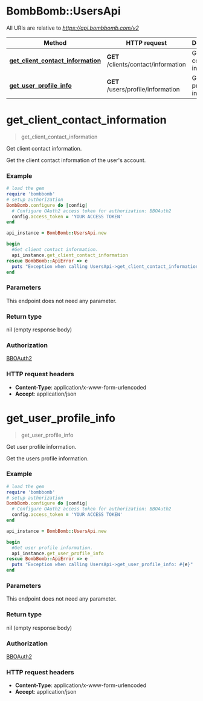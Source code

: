 # BombBomb::UsersApi

All URIs are relative to *https://api.bombbomb.com/v2*

Method | HTTP request | Description
------------- | ------------- | -------------
[**get_client_contact_information**](UsersApi.md#get_client_contact_information) | **GET** /clients/contact/information | Get client contact information.
[**get_user_profile_info**](UsersApi.md#get_user_profile_info) | **GET** /users/profile/information | Get user profile information.


# **get_client_contact_information**
> get_client_contact_information

Get client contact information.

Get the client contact information of the user's account.

### Example
```ruby
# load the gem
require 'bombbomb'
# setup authorization
BombBomb.configure do |config|
  # Configure OAuth2 access token for authorization: BBOAuth2
  config.access_token = 'YOUR ACCESS TOKEN'
end

api_instance = BombBomb::UsersApi.new

begin
  #Get client contact information.
  api_instance.get_client_contact_information
rescue BombBomb::ApiError => e
  puts "Exception when calling UsersApi->get_client_contact_information: #{e}"
end
```

### Parameters
This endpoint does not need any parameter.

### Return type

nil (empty response body)

### Authorization

[BBOAuth2](../README.md#BBOAuth2)

### HTTP request headers

 - **Content-Type**: application/x-www-form-urlencoded
 - **Accept**: application/json



# **get_user_profile_info**
> get_user_profile_info

Get user profile information.

Get the users profile information.

### Example
```ruby
# load the gem
require 'bombbomb'
# setup authorization
BombBomb.configure do |config|
  # Configure OAuth2 access token for authorization: BBOAuth2
  config.access_token = 'YOUR ACCESS TOKEN'
end

api_instance = BombBomb::UsersApi.new

begin
  #Get user profile information.
  api_instance.get_user_profile_info
rescue BombBomb::ApiError => e
  puts "Exception when calling UsersApi->get_user_profile_info: #{e}"
end
```

### Parameters
This endpoint does not need any parameter.

### Return type

nil (empty response body)

### Authorization

[BBOAuth2](../README.md#BBOAuth2)

### HTTP request headers

 - **Content-Type**: application/x-www-form-urlencoded
 - **Accept**: application/json



